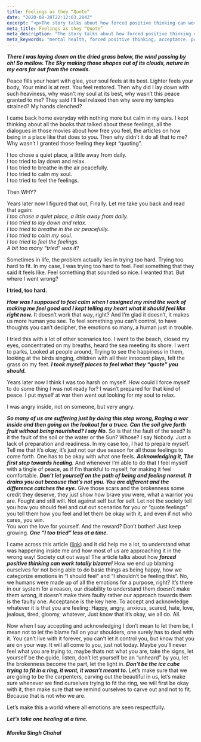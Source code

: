 ```yaml
---
title: Feelings as they “Quote”
date: "2020-08-28T22:12:03.284Z"
excerpt: "<p>The story talks about how forced positive thinking can work totally bizarre!  Let’s make this a world where all emotions are seen respectfully. Let’s take one healing at a time.</p> <p>So many of us are suffering just by doing this step wrong, Raging a war inside and then going on the lookout for a truce. Can the soil give forth fruit without being nourished? I say No.</p>"
meta_title: Feelings as they “Quote”
meta_description: "The story talks about how forced positive thinking can work totally bizarre!  Let’s make this a world where all emotions are seen respectfully. Let’s take one healing at a time."
meta_keywords: "mental health, forced positive thinking, acceptance, positive thinking, dealing with emotions, how to deal with emotions"
---
```


_**There I was laying down on the dried grass below, the wind passing by oh! So mellow. The Sky making those shapes out of its clouds, nature in my ears far out from the crowds.**_

Peace fills your heart with glee, your soul feels at its best. Lighter feels your body, Your mind is at rest. You feel restored. Then why did I lay down with such heaviness, why wasn’t my soul at its best, why wasn’t this peace granted to me? They said I’ll feel relaxed then why were my temples strained? My hands clenched?

I came back home everyday with nothing more but calm in my ears. I kept thinking about all the books that talked about these feelings, all the dialogues in those movies about how free you feel, the articles on how being in a place like that does to you. Then why didn’t it do all that to me? Why wasn’t I granted those feeling they kept “quoting”.

I too chose a quiet place, a little away from daily.  
I too tried to lay down and relax.  
I too tried to breathe in the air peacefully.  
I too tried to calm my soul.  
I too tried to feel the feelings.

Then WHY?

Years later now I figured that out, Finally. Let me take you back and read that again:  
_I too chose a quiet place, a little away from daily.  
I too tried to lay down and relax.  
I too tried to breathe in the air peacefully.  
I too tried to calm my soul.  
I too tried to feel the feelings.  
A bit too many “tried” was it_?

Sometimes in life, the problem actually lies in trying too hard. Trying too hard to fit. In my case, I was trying too hard to feel. Feel something that they said it feels like. Feel something that sounded so nice. I wanted that. But where I went wrong?

**I tried, too hard.**

**_How was I supposed to feel calm when I assigned my mind the work of making me feel good and I kept telling my heart what it should feel like right now._** It doesn’t work that way, right? And I’m glad it doesn’t, it makes us more human you see. To feel something you can’t control, to have thoughts you can’t decipher, the emotions so many, a human just in trouble.

I tried this with a lot of other scenarios too. I went to the beach, closed my eyes, concentrated on my breaths, heard the sea meeting its shore. I went to parks, Looked at people around, Trying to see the happiness in them, looking at the birds singing, children with all their innocent plays, felt the grass on my feet. **_I took myself places to feel what they “quote” you should._**

Years later now I think I was too harsh on myself. How could I force myself to do some thing I was not ready for? I wasn’t prepared for that kind of peace. I put myself at war then went out looking for my soul to relax.

I was angry inside, not on someone, but very angry.

_**So many of us are suffering just by doing this step wrong, Raging a war inside and then going on the lookout for a truce. Can the soil give forth fruit without being nourished? I say No.**_ So is that the fault of the seed? Is it the fault of the soil or the water or the Sun? Whose? I say Nobody. Just a lack of preparation and readiness. In my case too, I had to prepare myself. Tell me that it’s okay, it’s just not our due season for all those feelings to come forth. One has to be okay with what one feels. _**Acknowledging it, The first step towards healing**._ And whenever I’m able to do that I feel myself with a tingle of peace, as if I’m thankful to myself, for making it feel comfortable. **_Don’t let yourself on the path of being and feeling normal. It drains you out because that’s not you. You are different and the difference catches the eye._** Give those scars and the brokenness some credit they deserve, they just show how brave you were, what a warrior you are. Fought and still will. Not against self but for self. Let not the society tell you how you should feel and cut out scenarios for you or “quote feelings” you tell them how you feel and let them be okay with it, and even if not who cares, you win.  
You won the love for yourself. And the reward? Don’t bother! Just keep growing. **_One “I too tried” less at a time._**

I came across this article ([link](https://www.washingtonpost.com/news/inspired-life/wp/2016/09/23/forcing-positive-thinking-wont-make-you-happy-says-this-harvard-psychologist/)) and it did help me a lot, to understand what was happening inside me and how most of us are approaching it in the wrong way! Society cut out ways! The article talks about how **_forced positive thinking can work totally bizarre!_** How we end up blaming ourselves for not being able to do basic things as being happy, how we categorize emotions in “I should feel” and “I shouldn’t be feeling this”. No, we humans were made up of all the emotions for a purpose, right? It’s there in our system for a reason, our disability to understand them doesn’t make them wrong, it doesn’t make them faulty rather our approach towards them is the faulty one. Acceptance is the key here. To accept and acknowledge whatever it is that you are feeling: Happy, angry, anxious, scared, hate, love, jealous, tired, gloomy, whatever, Just know that it’s okay, we all do. All.

Now when I say accepting and acknowledging I don’t mean to let them be, I mean not to let the blame fall on your shoulders, one surely has to deal with it. You can’t live with it forever, you can’t let it control you, but know that you are on your way. It will all come to you, just not today. Maybe you’ll never feel what you are trying to, maybe thats not what you are, take the signs, let yourself be the guide, listen, don’t let yourself be an “unheard” by you, let the brokenness become the part, let the light in. **_Don’t be the ice cube trying to fit in a ring, it wont, it wasn’t meant to._** Let’s make sure that we are going to be the carpenters, carving out the beautiful in us, let’s make sure whenever we find ourselves trying to fit the ring, we will first be okay with it, then make sure that we remind ourselves to carve out and not to fit. Because that is not who we are.

Let’s make this a world where all emotions are seen respectfully.

**_Let’s take one healing at a time._**

##### Monika Singh Chahal

